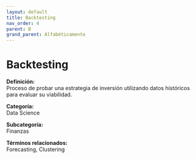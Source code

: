 ```yaml
---
layout: default
title: Backtesting
nav_order: 4
parent: B
grand_parent: Alfabéticamente
---
```


# Backtesting

**Definición:**  
Proceso de probar una estrategia de inversión utilizando datos históricos para evaluar su viabilidad.

**Categoría:**  
Data Science  

**Subcategoría:**  
Finanzas

**Términos relacionados:**  
Forecasting, Clustering
